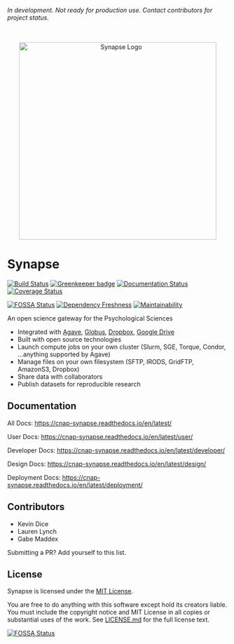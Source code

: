 *In development.  Not ready for production use.  Contact contributors for project status.*

<div align="center">
<br><br>
<img src="https://raw.githubusercontent.com/cnap-cobre/synapse/master/logo.png" alt="Synapse Logo" width="450">
</div>

# Synapse

[![Build Status](https://travis-ci.org/cnap-cobre/synapse.svg?branch=master)](https://travis-ci.org/cnap-cobre/synapse)
[![Greenkeeper badge](https://badges.greenkeeper.io/cnap-cobre/synapse.svg)](https://greenkeeper.io/)
[![Documentation Status](https://readthedocs.org/projects/cnap-synapse/badge/?version=latest)](http://cnap-synapse.readthedocs.io/en/latest/?badge=latest)
[![Coverage Status](https://coveralls.io/repos/github/cnap-cobre/synapse/badge.svg)](https://coveralls.io/github/cnap-cobre/synapse)

[![FOSSA Status](https://app.fossa.io/api/projects/git%2Bgithub.com%2Fcnap-cobre%2Fsynapse.svg?type=shield)](https://app.fossa.io/projects/git%2Bgithub.com%2Fcnap-cobre%2Fsynapse?ref=badge_shield)
[![Dependency Freshness](https://david-dm.org/cnap-cobre/synapse/status.svg?path=frontend)](https://david-dm.org/cnap-cobre/synapse?path=frontend)
[![Maintainability](https://api.codeclimate.com/v1/badges/51341d034ff8d6c600c6/maintainability)](https://codeclimate.com/github/cnap-cobre/synapse/maintainability)

An open science gateway for the Psychological Sciences

- Integrated with [Agave](https://agaveapi.co/),
[Globus](https://www.globus.org/), [Dropbox](https://www.dropbox.com/), [Google Drive](https://www.google.com/drive/)
- Built with open source technologies
- Launch compute jobs on your own cluster (Slurm, SGE, Torque, Condor, ...anything supported by Agave)
- Manage files on your own filesystem (SFTP, IRODS, GridFTP, AmazonS3, Dropbox)
- Share data with collaborators
- Publish datasets for reproducible research

## Documentation

All Docs:  https://cnap-synapse.readthedocs.io/en/latest/

User Docs:  https://cnap-synapse.readthedocs.io/en/latest/user/

Developer Docs:  https://cnap-synapse.readthedocs.io/en/latest/developer/

Design Docs:  https://cnap-synapse.readthedocs.io/en/latest/design/

Deployment Docs:  https://cnap-synapse.readthedocs.io/en/latest/deployment/

## Contributors

- Kevin Dice
- Lauren Lynch
- Gabe Maddex

Submitting a PR?  Add yourself to this list.

## License

Synapse is licensed under the [MIT License](https://tldrlegal.com/license/mit-license).

You are free to do anything with this software except hold its creators liable.  You must include the copyright notice and MIT License in all copies or substantial uses of the work.  See [LICENSE.md](./LICENSE.md) for the full license text.

[![FOSSA Status](https://app.fossa.io/api/projects/git%2Bgithub.com%2Fcnap-cobre%2Fsynapse.svg?type=large)](https://app.fossa.io/projects/git%2Bgithub.com%2Fcnap-cobre%2Fsynapse?ref=badge_large)
